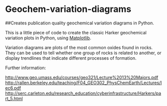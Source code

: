 # Geochem-variation-diagrams
##Creates publication quality geochemical variation diagrams in Python.

This is a little piece of code to create the classic Harker geochemical variation plots in Python, using [Matplotlib](http://matplotlib.org/).

Variation diagrams are plots of the most common oxides found in rocks. They can be used to tell whether one group of rocks is related to another, or display trendlines that indicate different processes of formation.

Further information:

http://www.geo.umass.edu/courses/geo321/Lecture%2013%20Majors.pdf
http://rallen.berkeley.edu/teaching/F04_GEO302_PhysChemEarth/Lectures/lec6.pdf
http://serc.carleton.edu/research_education/cyberinfrastructure/Harkers/part_5.html
